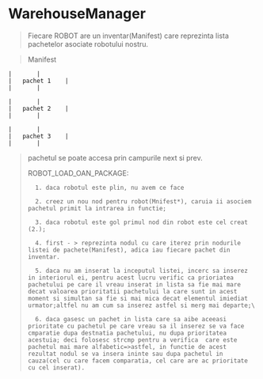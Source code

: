 # WarehouseManager


>Fiecare ROBOT are un inventar(Manifest) care reprezinta lista
pachetelor asociate robotului nostru.
	
  > Manifest
  
	| 		|
	|   pachet 1  	|
	|		|
  
	| 		|
	|   pachet 2  	|
	|		|
  
	| 		|
	|   pachet 3  	|
	|		|

>
> pachetul se poate accesa prin campurile next si prev.
>
>  ROBOT_LOAD_OAN_PACKAGE:
>
>	    1. daca robotul este plin, nu avem ce face
>	  
>		2. creez un nou nod pentru robot(Mnifest*), caruia ii asociem pachetul primit la intrarea in functie;
>   
>		3. daca robotul este gol primul nod din robot este cel creat (2.);
>
>		4. first - > reprezinta nodul cu care iterez prin nodurile listei de pachete(Manifest), adica iau fiecare pachet din inventar.
>
>		5. daca nu am inserat la inceputul listei, incerc sa inserez in interiorul ei, pentru acest lucru verific ca prioriatea pachetului pe care il vreau inserat in lista sa fie mai mare decat valoarea prioritatii pachetului la care sunt in acest moment si simultan sa fie si mai mica decat elementul imiediat urmator;altfel nu am cum sa inserez astfel si merg mai departe;\
>
>	    6. daca gasesc un pachet in lista care sa aibe aceeasi prioritate cu pachetul pe care vreau sa il inserez se va face cmparatie dupa destnatia pachetului, nu dupa prioritatea acestuia; deci folosesc strcmp pentru a verifica  care este pachetul mai mare alfabetic=>astfel, in functie de acest rezultat nodul se va insera ininte sau dupa pachetul in cauza(cel cu care facem comparatia, cel care are ac prioritate cu cel inserat).


